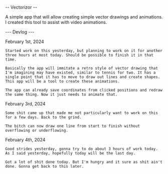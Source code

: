 -- Vectorizor --

A simple app that will allow creating simple vector drawings and animations. I created this tool to assist with video animations.


--- Devlog ---

February 1st, 2024

    Started work on this yesterday, but planning to work on it for another three hours at most today. Should be possible to finish it in that time. 

    Basically the app will immitate a retro style of vector drawing that I'm imagining may have existed, similar to tennis for two. It has a single point that it has to move to draw out lines and create shapes. This app will be a tool to create these animations.

    The app can already save coordinates from clicked positions and redraw the same thing. Now it just needs to animate that.


February 3rd, 2024

    Some shit came up that made me not particularly want to work on this for a few days. Back to the grind.

    The bitch can now draw one line from start to finish without overflowing or underflowing.

February 4th, 2024

    Good strides yesterday, gonna try to do about 3 hours of work today. As I said yesterday, hopefully today will be the last day.

    Got a lot of shit done today. But I'm hungry and it sure as shit ain't done. Gonna get back to this later.